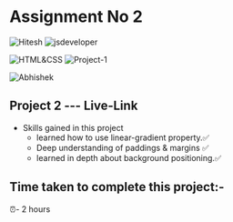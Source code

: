 # Assignment No 2

![Hitesh](https://img.shields.io/badge/Hitesh%20Choudhary-Ineuron-yellowgreen) ![jsdeveloper](https://img.shields.io/badge/JS--Fullstack-Developer-green)



![HTML&CSS](https://img.shields.io/badge/HTML-CSS-blue) ![Project-1](https://img.shields.io/badge/Live--class-Project--1-green)

![Abhishek](https://img.shields.io/badge/Abhsiehk%20Patil-BCA%202%20year-orange)

## Project 2 --- Live-Link

- Skills gained in this project
  - learned how to use linear-gradient property.✅
  - Deep understanding of paddings & margins ✅
  - learned in depth about background positioning.✅
  
## Time taken to complete this project:-
⏰- 2 hours
